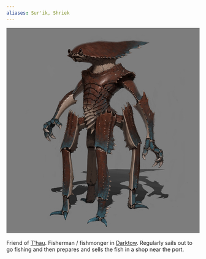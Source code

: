 ```yaml
---
aliases: Sur'ik, Shriek
---
```


![surik-shriek.jpg](../../0.%20Assets/Characters/surik-shriek.jpg)

Friend of [T'hau](../The%20party/T'hau.md). Fisherman / fishmonger in [Darktow](../../2.%20Locations/Darktow%20Isle/Darktow.md). Regularly sails out to go fishing and then prepares and sells the fish in a shop near the port.
